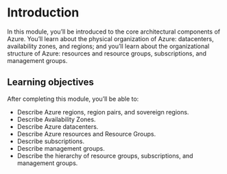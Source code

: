 # Introduction

In this module, you’ll be introduced to the core architectural components of Azure. You’ll learn about the physical organization of Azure: datacenters, availability zones, and regions; and you’ll learn about the organizational structure of Azure: resources and resource groups, subscriptions, and management groups.

## Learning objectives

After completing this module, you’ll be able to:

- Describe Azure regions, region pairs, and sovereign regions.
- Describe Availability Zones.
- Describe Azure datacenters.
- Describe Azure resources and Resource Groups.
- Describe subscriptions.
- Describe management groups.
- Describe the hierarchy of resource groups, subscriptions, and management groups.